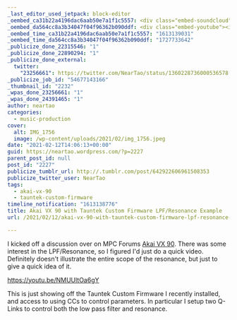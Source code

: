 ```yaml
---
_last_editor_used_jetpack: block-editor
_oembed_ca31b22a4196dac6aab50e7a1f1c5557: <div class="embed-soundcloud"><iframe title="High Trapeze by NearTao" width="500" height="400" scrolling="no" frameborder="no" src="https://w.soundcloud.com/player/?visual=true&url=https%3A%2F%2Fapi.soundcloud.com%2Ftracks%2F983862289&show_artwork=true&maxwidth=500&maxheight=750&dnt=1"></iframe></div>
_oembed_da564cc8a3b34047f04f96362b090ddf: <div class="embed-youtube"><iframe title="Akai VX 90 with Tauntek Custom Firmware LPF/Resonance Example" width="750" height="422" src="https://www.youtube.com/embed/NMUUltOa6gY?feature=oembed" frameborder="0" allow="accelerometer; autoplay; clipboard-write; encrypted-media; gyroscope; picture-in-picture; web-share" referrerpolicy="strict-origin-when-cross-origin" allowfullscreen></iframe></div>
_oembed_time_ca31b22a4196dac6aab50e7a1f1c5557: "1613139031"
_oembed_time_da564cc8a3b34047f04f96362b090ddf: "1727733642"
_publicize_done_22315546: "1"
_publicize_done_22890294: "1"
_publicize_done_external:
  twitter:
    "23256661": https://twitter.com/NearTao/status/1360228736000536578
_publicize_job_id: "54677143166"
_thumbnail_id: "2232"
_wpas_done_23256661: "1"
_wpas_done_24391465: "1"
author: neartao
categories:
  - music-production
cover:
  alt: IMG_1756
  image: /wp-content/uploads/2021/02/img_1756.jpeg
date: "2021-02-12T14:06:13+00:00"
guid: https://neartao.wordpress.com/?p=2227
parent_post_id: null
post_id: "2227"
publicize_tumblr_url: http://.tumblr.com/post/642922606961508353
publicize_twitter_user: NearTao
tags:
  - akai-vx-90
  - tauntek-custom-firmware
timeline_notification: "1613138776"
title: Akai VX 90 with Tauntek Custom Firmware LPF/Resonance Example
url: /2021/02/12/akai-vx-90-with-tauntek-custom-firmware-lpf-resonance-example/

---
```

I kicked off a discussion over on MPC Forums [Akai VX 90](https://www.mpc-forums.com/viewtopic.php?f=42&t=210454). There was some interest in the LPF/Resonance, so I figured I'd just do a quick video. Definitely doesn't illustrate the entire scope of the resonance, but just to give a quick idea of it.

https://youtu.be/NMUUltOa6gY

This is just showing off the Tauntek Custom Firmware I recently installed, and access to using CCs to control parameters. In particular I setup two Q-Links to control both the low pass filter and resonance.
